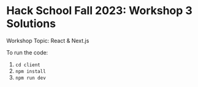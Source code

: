# Hack School Fall 2023: Workshop 3 Solutions

Workshop Topic: React & Next.js

To run the code:

1. `cd client`
2. `npm install`
3. `npm run dev`